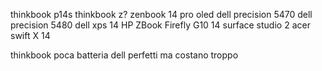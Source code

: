 thinkbook p14s
thinkbook z?
zenbook 14 pro oled
dell precision 5470
dell precision 5480
dell xps 14
HP ZBook Firefly G10 14
surface studio 2
acer swift X 14

thinkbook poca batteria
dell perfetti ma costano troppo
